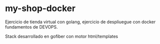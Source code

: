 # my-shop-docker

Ejercicio de tienda virtual con golang, ejercicio de despliuegue con docker
fundamentos de DEVOPS.

Stack desarrollado en gofiber con motor html/templates




